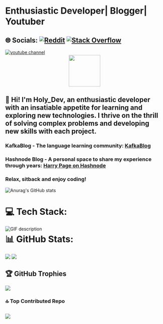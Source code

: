 # Enthusiastic Developer| Blogger| Youtuber

## 🌐 Socials: [![Reddit](https://img.shields.io/badge/Reddit-%23FF4500.svg?logo=Reddit&logoColor=white)](https://reddit.com/user/Basic_War_8890)   [![Stack Overflow](https://img.shields.io/badge/-Stackoverflow-FE7A16?logo=stack-overflow&logoColor=white)](https://stackoverflow.com/users/20553682)   

<a href="https://www.youtube.com/@dev-maniac2349">
    <img alt="youtube channel" title="Youtube" src="https://custom-icon-badges.demolab.com/badge/@holy_dev-red.svg?logo=slyyoutube&logoColor=white"/>
</a>

<div id="header" align="center">
  <img src="https://media.giphy.com/media/M9gbBd9nbDrOTu1Mqx/giphy.gif" width="100"/>
</div>

## 👋 Hi! I'm Holy_Dev, an enthusiastic developer with an insatiable appetite for learning and exploring new technologies. I thrive on the thrill of solving complex problems and developing new skills with each project. 

### KafkaBlog - The language learning community: [KafkaBlog](https://kafkablog.kesug.com/)
### Hashnode Blog - A personal space to share my experience through years: [Harry Page on Hashnode](https://harrypage.hashnode.dev/)

### Relax, sitback and enjoy coding!

![Anurag's GitHub stats](https://github-readme-stats.vercel.app/api?username=gianguyen1234&show_icons=true&theme=radical)

# 💻 Tech Stack:
<picture>
  <source media="(prefers-color-scheme: dark)" srcset="./Skills_Animation_Dark.gif">
  <source media="(prefers-color-scheme: light)" srcset="./Skills_Animation_White.gif">
  <img align="left" alt="GIF description" src="./Skills_Animation_White.gif">
</picture>
 
# 📊 GitHub Stats:
 
![](https://github-readme-streak-stats.herokuapp.com/?user=gianguyen1234&theme=dark&hide_border=false)   ![](https://github-readme-stats.vercel.app/api/top-langs/?username=gianguyen1234&theme=dark&hide_border=false&include_all_commits=false&count_private=false&layout=compact)


## 🏆 GitHub Trophies
![](https://github-profile-trophy.vercel.app/?username=gianguyen1234&theme=radical&no-frame=true&no-bg=false&margin-w=4)

### 🔝 Top Contributed Repo
![](https://github-contributor-stats.vercel.app/api?username=Gianguyen1234&limit=5&theme=dark&combine_all_yearly_contributions=true)
---


<!-- Proudly created with GPRM ( https://gprm.itsvg.in ) -->
<!---
Gianguyen1234/Gianguyen1234 is a ✨ special ✨ repository because its `README.md` (this file) appears on your GitHub profile.
You can click the Preview link to take a look at your changes.
--->
